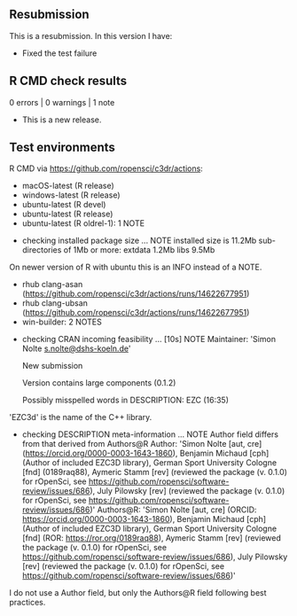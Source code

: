 ## Resubmission
This is a resubmission. In this version I have:

* Fixed the test failure

## R CMD check results

0 errors | 0 warnings | 1 note

* This is a new release.

## Test environments


R CMD via https://github.com/ropensci/c3dr/actions:
- macOS-latest (R release)
- windows-latest (R release)
- ubuntu-latest (R devel)
- ubuntu-latest (R release)
- ubuntu-latest (R oldrel-1): 1 NOTE

* checking installed package size ... NOTE
  installed size is 11.2Mb
  sub-directories of 1Mb or more:
    extdata   1.2Mb
    libs      9.5Mb

On newer version of R with ubuntu this is an INFO instead of a NOTE.

- rhub clang-asan (https://github.com/ropensci/c3dr/actions/runs/14622677951)
- rhub clang-ubsan (https://github.com/ropensci/c3dr/actions/runs/14622677951)
- win-builder: 2 NOTES

* checking CRAN incoming feasibility ... [10s] NOTE
  Maintainer: 'Simon Nolte <s.nolte@dshs-koeln.de>'

  New submission

  Version contains large components (0.1.2)

  Possibly misspelled words in DESCRIPTION:
    EZC (16:35)

'EZC3d' is the name of the C++ library.

* checking DESCRIPTION meta-information ... NOTE
Author field differs from that derived from Authors@R
  Author:    'Simon Nolte [aut, cre] (<https://orcid.org/0000-0003-1643-1860>), Benjamin Michaud [cph] (Author of included EZC3D library), German Sport University Cologne [fnd] (0189raq88), Aymeric Stamm [rev] (reviewed the package (v. 0.1.0) for rOpenSci, see <https://github.com/ropensci/software-review/issues/686>), July Pilowsky [rev] (reviewed the package (v. 0.1.0) for rOpenSci, see <https://github.com/ropensci/software-review/issues/686>)'
  Authors@R: 'Simon Nolte [aut, cre] (ORCID: <https://orcid.org/0000-0003-1643-1860>), Benjamin Michaud [cph] (Author of included EZC3D library), German Sport University Cologne [fnd] (ROR: <https://ror.org/0189raq88>), Aymeric Stamm [rev] (reviewed the package (v. 0.1.0) for rOpenSci, see <https://github.com/ropensci/software-review/issues/686>), July Pilowsky [rev] (reviewed the package (v. 0.1.0) for rOpenSci, see <https://github.com/ropensci/software-review/issues/686>)'

I do not use a Author field, but only the Authors@R field following best practices.
